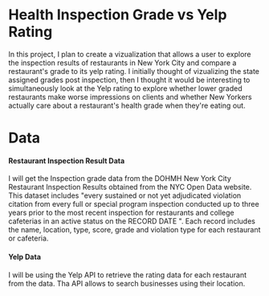 # Health Inspection Grade vs Yelp Rating
In this project, I plan to create a vizualization that allows a user to explore the inspection results of restaurants in New York City and compare a restaurant's grade to its yelp rating. I initially thought of vizualizing the state assigned grades post inspection, then I thought it would be interesting to simultaneously look at the Yelp rating to explore whether lower graded restaurants make worse impressions on clients and whether New Yorkers actually care about a restaurant's health grade when they're eating out.

# Data
#### Restaurant Inspection Result Data
I will get the Inspection grade data from the DOHMH New York City Restaurant Inspection Results obtained from the NYC Open Data website. This dataset includes "every sustained or not yet adjudicated violation citation from every full or special program inspection conducted up to three years prior to the most recent inspection for restaurants and college cafeterias in an active status on the RECORD DATE ". Each record includes the name, location, type, score, grade and violation type for each restaurant or cafeteria.
#### Yelp Data
I will be using the Yelp API to retrieve the rating data for each restaurant from the data. Tha API allows to search businesses using their location.
